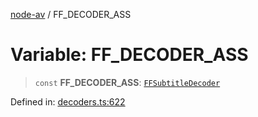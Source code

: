 [node-av](../globals.md) / FF\_DECODER\_ASS

# Variable: FF\_DECODER\_ASS

> `const` **FF\_DECODER\_ASS**: [`FFSubtitleDecoder`](../type-aliases/FFSubtitleDecoder.md)

Defined in: [decoders.ts:622](https://github.com/seydx/av/blob/f8631fc881b394300b1479f511d55cf1c370a87f/src/constants/decoders.ts#L622)
